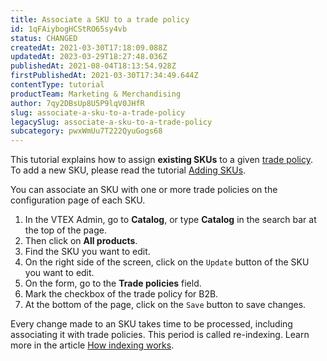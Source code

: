 ```yaml
---
title: Associate a SKU to a trade policy
id: 1qFAiybogHCStRO65sy4vb
status: CHANGED
createdAt: 2021-03-30T17:18:09.088Z
updatedAt: 2023-03-29T18:27:48.036Z
publishedAt: 2021-08-04T18:13:54.928Z
firstPublishedAt: 2021-03-30T17:34:49.644Z
contentType: tutorial
productTeam: Marketing & Merchandising
author: 7qy2DBsUp8U5P9lqV0JHfR
slug: associate-a-sku-to-a-trade-policy
legacySlug: associate-a-sku-to-a-trade-policy
subcategory: pwxWmUu7T222QyuGogs68
---
```


<div class="alert alert-warning" role="alert">
  <p>This tutorial explains how to assign <b>existing SKUs</b> to a given <a href="https://help.vtex.com/en/tutorial/creating-a-sales-policy--563tbcL0TYKEKeOY4IAgAE">trade policy</a>. To add a new SKU, please read the tutorial <a href="https://help.vtex.com/en/tracks/catalogo-101--5AF0XfnjfWeopIFBgs3LIQ/17PxekVPmVYI4c3OCQ0ddJ">Adding SKUs</a>.</p>
</div>

You can associate an SKU with one or more trade policies on the configuration page of each SKU.

1. In the VTEX Admin, go to __Catalog__, or type __Catalog__ in the search bar at the top of the page.
2. Then click on **All products**.
3. Find the SKU you want to edit.
4. On the right side of the screen, click on the `Update` button of the SKU you want to edit.
5. On the form, go to the **Trade policies** field.
6. Mark the checkbox of the trade policy for B2B.
7. At the bottom of the page, click on the `Save` button to save changes.

Every change made to an SKU takes time to be processed, including associating it with trade policies. This period is called re-indexing. Learn more in the article [How indexing works](https://help.vtex.com/en/tutorial/understanding-how-indexation-works--tutorials_256).
